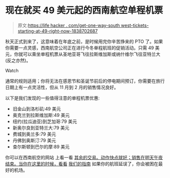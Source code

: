 # 现在就买 49 美元起的西南航空单程机票

> 原文:[https://life hacker . com/get-one-way-south west-tickets-starting-at-49-right-now-1838702687](https://lifehacker.com/get-one-way-southwest-tickets-starting-at-49-right-now-1838702687)

秋天正式到来了，这意味着在年底之前，是时候用完你辛苦挣来的 PTO 了。如果你需要一点灵感，西南航空公司正在进行今冬单程航班的促销活动。只需 49 美元，你就可以乘坐单程机票从圣地亚哥飞往拉斯维加斯或纳什维尔飞往亚特兰大(反之亦然)。

Watch

通常的规则适用；你将无法在感恩节和圣诞节前后的停电期间预订，你需要在旅行日期上有一点灵活性，但从 11 月到 2 月的销售情况良好。

以下是我们发现的一些值得注意的单程机票优惠:

*   旧金山到洛杉矶:49 美元
*   奥克兰到拉斯维加斯:49 美元
*   纽约(拉瓜迪亚)到芝加哥:79 美元
*   新奥尔良到亚特兰大:79 美元
*   费城到奥兰多:79 美元
*   丹佛到奥斯汀:79 美元
*   查尔斯顿到巴尔的摩:89 美元

你可以在西南航空的网站 上看一看 [其余的交易。动作快点就好；销售在明天午夜结束。当你在这里的时候，看看](https://www.southwest.com/html/promotions/nationwide_sale_NonstopConnect_191001.html) [我们的指南](https://lifehacker.com/these-are-the-best-airports-to-get-stuck-in-1838630521) 如果你的航班延误了，你会被困在最好的机场。